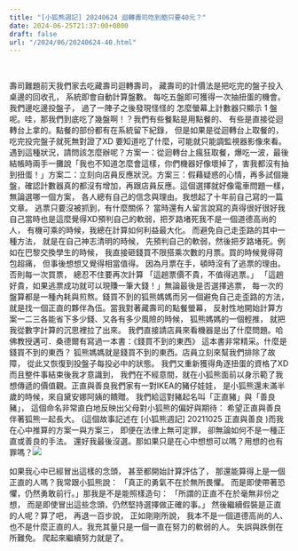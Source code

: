 ```yaml
---
title: "[小狐熊週記] 20240624 迴轉壽司吃到飽只要40元？"
date: 2024-06-25T21:37:00+0800
draft: false
url: "/2024/06/20240624-40.html"
---
```


 

壽司難題前天我們家去吃藏壽司迴轉壽司，
藏壽司的計價法是把吃完的盤子投入桌邊的回收孔，
系統即會自動計算盤數。
每吃五盤即可獲得一次抽扭蛋的機會。我們邊吃邊投盤子，
過了一陣子之後發現怪怪的
怎麼螢幕上計數器只顯示 1 盤呢。哇，那我們到底吃了幾盤啊！？我們有些餐點是用點餐的、
有些是直接從迴轉台上拿的。點餐的部份都有在系統留下紀錄，
但是如果是從迴轉台上取餐的，
吃完投完盤子就死無對證了XD
要知道吃了什麼，可能就只能調監視器影像來看。遇到這種狀況，請問該怎麼辦呢？方案一：從迴轉台上瘋狂取餐，爆吃一波，最後結帳時兩手一攤說「我也不知道怎麼會這樣，你們機器好像壞掉了，害我都沒有抽到扭蛋！」方案二：立刻向店員反應狀況。方案三：假藉疑惑的心情，再多試個幾盤，確認計數器真的都沒有增加，再跟店員反應。這個選擇就好像電車問題一樣，
無論選哪一個方案，
各人總有自己的信念與理由。我想起了十年前自己寫的一篇文章。
逃票只要沒被抓到，有什麼關係？
當時還有人留言說寫的真得很好很好我自己當時也是這麼覺得XD預判自己的軟弱，把歹路堵死我不是一個道德高尚的人，
有機可乘的時候，我總在計算如何利益最大化。
而避免自己走歪路的其中一種方法，
就是在自己神志清明的時候，
先預判自己的軟弱，然後把歹路堵死。例如在巴黎交換學生的時候，
我直接砸錢買不限搭乘次數的月票。買的時候覺得荷包超痛，
但事後想想又覺得相當值得。
因為月票在手，頓時沒有了逃票的理由。否則每一次買票，
總忍不住要再次計算
「這趟票價不貴，不值得逃票。」
「這趟好貴，如果逃票成功就可以現賺一筆大錢！」無論最後是否選擇逃票，
每一次的盤算都是一種內耗與煎熬。錢買不到的狐熊媽媽而另一個避免自己走歪路的方法，
就是找一個正直的夥伴為伍。當我對著藏壽司的點餐螢幕，
反射性地開始計算方案一二三各能省下多少錢、又各有多少風險的時候，
狐熊媽媽的一個輕推，
就把我從數字計算的沉思裡拉了出來。
我們直接請店員來看機器是出了什麼問題。哈佛教授邁可．桑德爾有寫過一本書：《錢買不到的東西》
這本書非常精采。什麼是錢買不到的東西？
狐熊媽媽就是錢買不到的東西。店員立刻來幫我們排除了故障，
從此又恢復到投盤子每投必中的狀態。
我們又重新獲得角逐扭蛋的資格了XD而且整件事結束後我才意識到，
我們在不經意間，就在小狐熊面前以身示範了我想傳遞的價值觀。正直與善良我們家有一對IKEA的豬仔娃娃，
是小狐熊還未滿半歲的時候，來自黛安娜阿姨的饋贈。
我們給這對豬起名叫「正直豬」與「善良豬」，
這個命名非常直白地反映出父母對小狐熊的偏好與期待：
希望正直與善良伴著狐熊一起長大。
(這個故事記述在 [小狐熊週記] 20211025 正直與善良 )而我在心中推算的方案一與方案三，
即便在法律上無可定罪，
卻無論如何不是一種正直或善良的手法。 還好我最後沒選。那如果只是在心中想想可以嗎？用想的也有罪嗎？![](https://blogger.googleusercontent.com/img/a/AVvXsEgSx2HpbpkRn9IyugPD2j9-VjVW7CeJsz-ncLO-Z8wJlDYlO2VLqJUWMyYKUqjuGzkADgzz8JtwrTLvm61p-9xaCt7rUzX7OFt9PIoSuSWnNlQ06mSNeIYNa_8K394nH_oSi3dfbCM6BGRzJ3Y8tDG3cQoEy3kUKqHnizeiP6P7GkeGF1ybUSxk0m2afRA)



如果我心中已經冒出這樣的念頭，
甚至都開始計算評估了，
那還能算得上是一個正直的人嗎？我常跟小狐熊說：
「真正的勇氣不在於無所畏懼。
而是即使帶著恐懼，仍然勇敢前行。」那我是不是能照樣造句：
「所謂的正直不在於毫無非份之想，
而是即使冒出這些念頭，仍然堅持選擇做正確的事。」
然後繼續假裝是正直的人呢？算了吧，
再退一百步說，
正如剛剛所說，
我本不是一個道德高尚的人、也不是什麼正直的人。我充其量只是一個一直在努力的軟弱的人。
失誤與跌倒在所難免。
爬起來繼續努力就是了。
